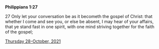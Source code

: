 **Philippians 1:27**

27 Only let your conversation be as it becometh the gospel of Christ: that whether I come and see you, or else be absent, I may hear of your affairs, that ye stand fast in one spirit, with one mind striving together for the faith of the gospel;

[Thursday 28-October, 2021](https://t.me/s/daily_scripture)
